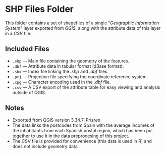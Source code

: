 # SHP Files Folder

This folder contains a set of shapefiles of a single "*Geographic Information System*" layer exported from *QGIS*, along with the attribute data of this layer in a *CSV* file.

## Included Files

- `.shp` — Main file containing the geometry of the features.
- `.dbf` — Attribute data in tabular format (dBase format).
- `.shx` — Index file linking the *.shp* and *.dbf* files.
- `.prj` — Projection file specifying the coordinate reference system.
- `.cpg` — Character encoding used in the *.dbf* file.
- `.csv` — A CSV export of the attribute table for easy viewing and analysis outside of QGIS.

## Notes

- Exported from QGIS version 3.34.7-Prizren.
- The data links the postcodes from Spain with the average incomes of the inhabitants from each Spanish postal region, which has been put together to use it in the data preprocesing of this project.
- The CSV file is provided for convenience (this data is used in R) and does not include geometry data.
